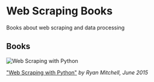 # Web Scraping Books

Books about web scraping and data processing

## Books


![Web Scraping with Python](http://akamaicovers.oreilly.com/images/0636920034391/cat.gif)

["Web Scraping with Python"](http://akamaicovers.oreilly.com/images/0636920034391/cat.gif) *by Ryan Mitchell, June 2015*
